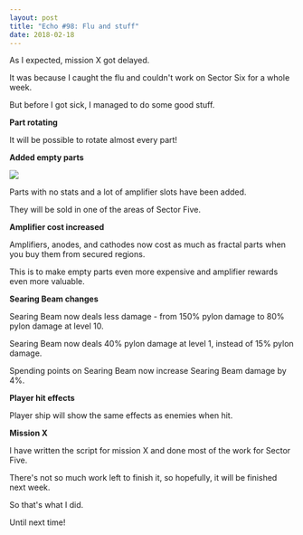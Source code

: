 ```yaml
---
layout: post
title: "Echo #98: Flu and stuff"
date: 2018-02-18
---
```


As I expected, mission X got delayed.

It was because I caught the flu and couldn't work on Sector Six for a whole week.

But before I got sick, I managed to do some good stuff.

**Part rotating**

It will be possible to rotate almost every part!

**Added empty parts**

![](https://github.com/Zuurix/Zuurix.github.io/blob/master/images/echo%2098/Empty%20parts%202018-02-10.png?raw=true)

Parts with no stats and a lot of amplifier slots have been added.

They will be sold in one of the areas of Sector Five.

**Amplifier cost increased**

Amplifiers, anodes, and cathodes now cost as much as fractal parts when you buy them from secured regions.

This is to make empty parts even more expensive and amplifier rewards even more valuable.

**Searing Beam changes**

Searing Beam now deals less damage - from 150% pylon damage to 80% pylon damage at level 10.

Searing Beam now deals 40% pylon damage at level 1, instead of 15% pylon damage.

Spending points on Searing Beam now increase Searing Beam damage by 4%.

**Player hit effects**

Player ship will show the same effects as enemies when hit.

**Mission X**

I have written the script for mission X and done most of the work for Sector Five.

There's not so much work left to finish it, so hopefully, it will be finished next week.

So that's what I did. 

Until next time!
